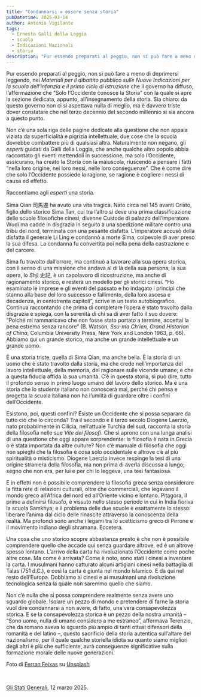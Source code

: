 ```yaml
---
title: "Condannarsi a essere senza storia"
pubDatetime: 2025-03-14
author: Antonio Vigilante
tags: 
  - Ernesto Galli della Loggia
  - scuola
  - Indicazioni Nazionali
  - storia
description: "Pur essendo preparati al peggio, non si può fare a meno di deprimersi leggendo, nei Materiali per il dibattito pubblico sulle Nuove Indicazioni per la scuola dell’infanzia e il primo ciclo di istruzione che il governo ha diffuso, l’affermazione che \"Solo l‘Occidente conosce la Storia\" con la quale si apre la sezione dedicata, appunto, all’insegnamento della storia..."
---
```



Pur essendo preparati al peggio, non si può fare a meno di deprimersi leggendo, nei _Materiali per il dibattito pubblico sulle Nuove Indicazioni per la scuola dell’infanzia e il primo ciclo di istruzione_ che il governo ha diffuso, l’affermazione che “Solo l‘Occidente conosce la Storia” con la quale si apre la sezione dedicata, appunto, all’insegnamento della storia. Sia chiaro: da questo governo non ci si aspettava nulla di meglio, ma è davvero triste dover constatare che nel terzo decennio del secondo millennio si sia ancora a questo punto.

Non c’è una sola riga delle pagine dedicate alla questione che non appaia viziata da superficialità e pigrizia intellettuale, due cose che la scuola dovrebbe combattere più di qualsiasi altra. Naturalmente non negano, gli _esperti_ guidati da Galli della Loggia, che anche qualche altro popolo abbia raccontato gli eventi mettendoli in successione, ma solo l’Occidente, assicurano, ha creato la Storia con la maiuscola, riuscendo a pensare i fatti “nella loro origine, nei loro nessi, nelle loro conseguenze”. Che è come dire che solo l’Occidente possiede la ragione, se ragione è cogliere i nessi di causa ed effetto.

Raccontiamo agli _esperti_ una storia. 

Sima Qian 司馬遷 ha avuto una vita tragica. Nato circa nel 145 avanti Cristo, figlio dello storico Sima Tan, cui tra l’altro si deve una prima classificazione delle scuole filosofiche cinesi, divenne Custode di palazzo dell’imperatore Wudi ma cadde in disgrazia in seguito a una spedizione militare contro una tribù del nord, terminata con una pesante disfatta. L’imperatore accusò della disfatta il generale Li Ling e condannò a morte Sima, colpevole di aver preso la sua difesa. La condanna fu convertita poi nella pena della castrazione e del carcere.

Sima fu travolto dall’orrore, ma continuò a lavorare alla sua opera storica, con il senso di una missione che andava al di là della sua persona; la sua opera, lo _Shjì_ 史記, è un capolavoro di ricostruzione, ma anche di ragionamento storico, e resterà un modello per gli storici cinesi. “Ho esaminato le imprese e gli eventi del passato e ho indagato i principi che stanno alla base del loro successo e fallimento, della loro ascesa e decadenza, in centotrenta capitoli”, scrive in un testo autobiografico. Continua raccontando che prima di completare l’opera è stato travolto dalla disgrazia e spiega, con la serenità di chi sa di aver fatto il suo dovere: “Poiché mi rammaricavo che non fosse stato portato a termine, accettai la pena estrema senza rancore” (B. Watson, _Ssu-ma Ch’ien, Grand Historian of China_, Columbia University Press, New York and London 1963, p. 66). Abbiamo qui un grande storico, ma anche un grande intellettuale e un grande uomo.

È una storia triste, quella di Sima Qian, ma anche bella. È la storia di un uomo che è stato travolto dalla storia, ma che crede nell’importanza del lavoro intellettuale, della memoria, del ragionare sulle vicende umane; e che a questa fiducia affida la sua umanità. C’è in questa storia, si può dire, tutto il profondo senso in primo luogo umano del lavoro dello storico. Ma è una storia che lo studente italiano non conoscerà mai, perché chi pensa e progetta la scuola italiana non ha l’umiltà di guardare oltre i confini dell’Occidente.

Esistono, poi, questi confini? Esiste un Occidente che si possa separare da tutto ciò che lo circonda? Tra il secondo e il terzo secolo Diogene Laerzio, nato probabilmente in Cilicia, nell’attuale Turchia del sud, racconta la storia della filosofia nelle sue _Vite dei filosofi_. Che si aprono con una lunga analisi di una questione che oggi appare sorprendente: la filosofia è nata in Grecia o è stata importata da altre culture? Non c’è manuale di filosofia che oggi non spieghi che la filosofia è cosa solo occidentale e altrove c’è al più spiritualità o misticismo. Diogene Laerzio invece respinge la tesi di una origine straniera della filosofia, ma non prima di averla discussa a lungo; segno che non era, per lui e per chi lo leggeva, una tesi fantasiosa.

E in effetti non è possibile comprendere la filosofia greca senza considerare la fitta rete di relazioni culturali, oltre che commerciali, che legavano il mondo greco all’Africa del nord ed all’Oriente vicino e lontano. Pitagora, il primo a definirsi filosofo, è vissuto nello stesso periodo in cui in India fioriva la scuola Samkhya; e il problema delle due scuole è esattamente lo stesso: liberare l’anima dal ciclo delle rinascite attraverso la conoscenza della realtà. Ma profondi sono anche i legami tra lo scetticismo greco di Pirrone e il movimento indiano degli shramana. Eccetera.

Una cosa che uno storico scopre abbastanza presto è che non è possibile comprendere quello che accade qui senza guardare altrove, ed è un altrove spesso lontano. L’arrivo della carta ha rivoluzionato l’Occidente come poche altre cose. Ma come è arrivata? Come è noto, sono stati i cinesi a inventare la carta. I musulmani hanno catturato alcuni artigiani cinesi nella battaglia di Talas (751 d.C.), e così la carta è giunta nel mondo islamico. E da qui nel resto dell’Europa. Dobbiamo ai cinesi e ai musulmani una rivoluzione tecnologica senza la quale non saremmo quello che siamo.

Non c’è nulla che si possa comprendere realmente senza avere uno sguardo globale. Isolare un pezzo di mondo e pretendere di farne la storia vuol dire condannarsi a non avere, di fatto, una vera consapevolezza storica. E se la consapevolezza storica è un pezzo della nostra umanità – “Sono uomo, nulla di umano considero a me estraneo”, affermava Terenzio, che da romano aveva lo sguardo più ampio di tanti ottusi difensori della romanità e del latino –, questo sacrificio della storia autentica sull’altare del nazionalismo, per il quale qualche storiella idiota su quanto siamo migliori degli altri è più che sufficiente, avrà conseguenze significative sulla formazione morale delle nuove generazioni.

Foto di [Ferran Feixas](https://unsplash.com/it/@ferranfeixas?utm_content=creditCopyText&utm_medium=referral&utm_source=unsplash) su [Unsplash](https://unsplash.com/it/foto/scala-rossa-sulla-mappa-del-mondo-DIRsZuJQ7Ng?utm_content=creditCopyText&utm_medium=referral&utm_source=unsplash)

 

[Gli Stati Generali](https://www.glistatigenerali.com/societa/scuola/condannarsi-a-essere-senza-storia/), 12 marzo 2025.
